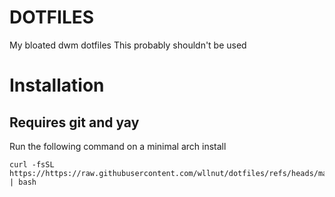 # DOTFILES

My bloated dwm dotfiles
This probably shouldn't be used

# Installation
## Requires git and yay

Run the following command on a minimal arch install
```
curl -fsSL https://https://raw.githubusercontent.com/wllnut/dotfiles/refs/heads/master/install.sh | bash
```
